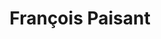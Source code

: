 ---
title: "François Paisant"
url: /morainville-jouveaux/francois-paisant/
shop: Landwirtschaftlich
---
